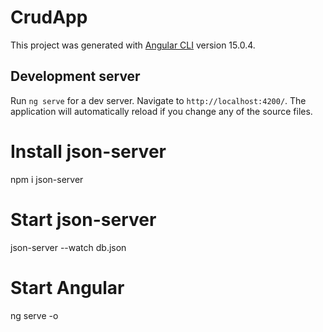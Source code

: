 # CrudApp

This project was generated with [Angular CLI](https://github.com/angular/angular-cli) version 15.0.4.

## Development server

Run `ng serve` for a dev server. Navigate to `http://localhost:4200/`. The application will automatically reload if you change any of the source files.

  # Install json-server
  npm i json-server
  # Start json-server
  json-server --watch db.json
  # Start Angular
  ng serve -o 

